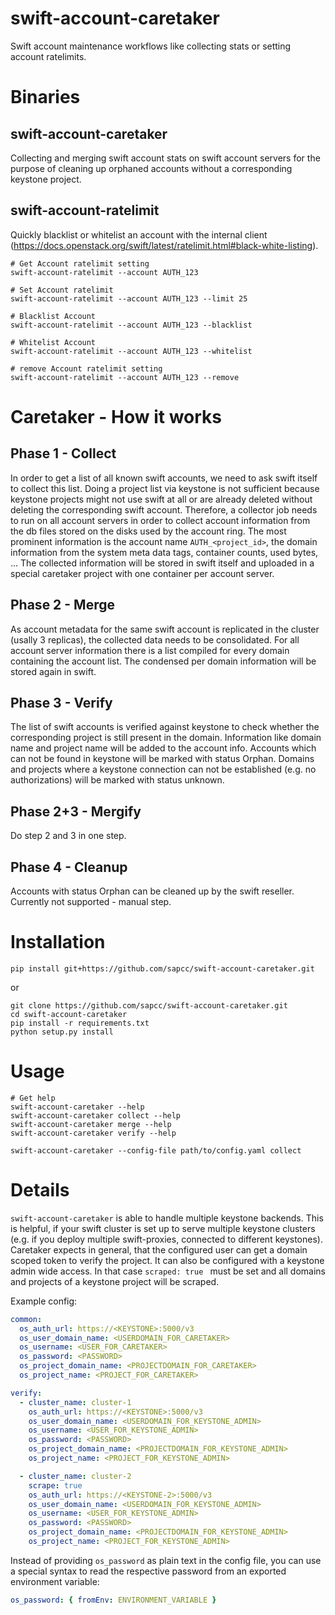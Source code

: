 # swift-account-caretaker
Swift account maintenance workflows like collecting stats or setting account ratelimits.

# Binaries

## swift-account-caretaker
Collecting and merging swift account stats on swift account servers for the purpose of cleaning up orphaned accounts
without a corresponding keystone project.

## swift-account-ratelimit
Quickly blacklist or whitelist an account with the internal client
(https://docs.openstack.org/swift/latest/ratelimit.html#black-white-listing).

```
# Get Account ratelimit setting
swift-account-ratelimit --account AUTH_123

# Set Account ratelimit
swift-account-ratelimit --account AUTH_123 --limit 25

# Blacklist Account
swift-account-ratelimit --account AUTH_123 --blacklist

# Whitelist Account
swift-account-ratelimit --account AUTH_123 --whitelist

# remove Account ratelimit setting
swift-account-ratelimit --account AUTH_123 --remove

```

# Caretaker - How it works

## Phase 1 - Collect
In order to get a list of all known swift accounts, we need to ask swift itself to collect this list. Doing a project
list via keystone is not sufficient because keystone projects might not use swift at all or are already deleted
without deleting the corresponding swift account.
Therefore, a collector job needs to run on all account servers in order to collect account information from the db files stored
on the disks used by the account ring. The most prominent information is the account name `AUTH_<project_id>`,
the domain information from the system meta data tags, container counts, used bytes, ...
The collected information will be stored in swift itself and uploaded in a special caretaker project with one container
per account server.

## Phase 2 - Merge
As account metadata for the same swift account is replicated in the cluster (usally 3 replicas), the collected data
needs to be consolidated. For all account server information there is a list compiled for every domain containing
the account list. The condensed per domain information will be stored again in swift.

## Phase 3 - Verify
The list of swift accounts is verified against keystone to check whether the corresponding project is still present in the
domain. Information like domain name and project name will be added to the account info. Accounts which can not be
found in keystone will be marked with status Orphan. Domains and projects where a keystone connection can not
be established (e.g. no authorizations) will be marked with status unknown.

## Phase 2+3 - Mergify
Do step 2 and 3 in one step.

## Phase 4 - Cleanup
Accounts with status Orphan can be cleaned up by the swift reseller. Currently not supported - manual step.

# Installation
```
pip install git+https://github.com/sapcc/swift-account-caretaker.git
```

or

```
git clone https://github.com/sapcc/swift-account-caretaker.git
cd swift-account-caretaker
pip install -r requirements.txt
python setup.py install
```

# Usage
```
# Get help
swift-account-caretaker --help
swift-account-caretaker collect --help
swift-account-caretaker merge --help
swift-account-caretaker verify --help

swift-account-caretaker --config-file path/to/config.yaml collect
```

# Details
`swift-account-caretaker` is able to handle multiple keystone backends. This is helpful, if your swift cluster is
set up to serve multiple keystone clusters (e.g. if you deploy multiple swift-proxies, connected to different keystones).
Caretaker expects in general, that the configured user can get a domain scoped token to verify the project. It can also
be configured with a keystone admin wide access. In that case `scraped: true ` must be set and all domains and projects
of a keystone project will be scraped.

Example config:
```yaml
common:
  os_auth_url: https://<KEYSTONE>:5000/v3
  os_user_domain_name: <USERDOMAIN_FOR_CARETAKER>
  os_username: <USER_FOR_CARETAKER>
  os_password: <PASSWORD>
  os_project_domain_name: <PROJECTDOMAIN_FOR_CARETAKER>
  os_project_name: <PROJECT_FOR_CARETAKER>

verify:
  - cluster_name: cluster-1
    os_auth_url: https://<KEYSTONE>:5000/v3
    os_user_domain_name: <USERDOMAIN_FOR_KEYSTONE_ADMIN>
    os_username: <USER_FOR_KEYSTONE_ADMIN>
    os_password: <PASSWORD>
    os_project_domain_name: <PROJECTDOMAIN_FOR_KEYSTONE_ADMIN>
    os_project_name: <PROJECT_FOR_KEYSTONE_ADMIN>

  - cluster_name: cluster-2
    scrape: true
    os_auth_url: https://<KEYSTONE-2>:5000/v3
    os_user_domain_name: <USERDOMAIN_FOR_KEYSTONE_ADMIN>
    os_username: <USER_FOR_KEYSTONE_ADMIN>
    os_password: <PASSWORD>
    os_project_domain_name: <PROJECTDOMAIN_FOR_KEYSTONE_ADMIN>
    os_project_name: <PROJECT_FOR_KEYSTONE_ADMIN>
```

Instead of providing `os_password` as plain text in the config file, you can
use a special syntax to read the respective password from an exported
environment variable:

```yaml
os_password: { fromEnv: ENVIRONMENT_VARIABLE }
```
